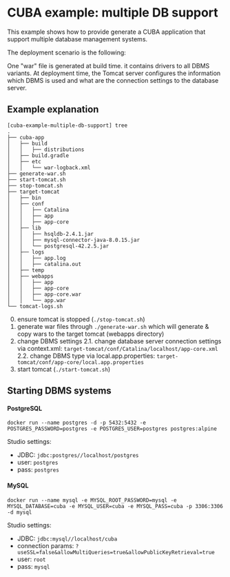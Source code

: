 # CUBA example: multiple DB support

This example shows how to provide generate a CUBA application that support multiple database management systems.

The deployment scenario is the following:

One "war" file is generated at build time. it contains drivers to all DBMS variants. At deployment time, the Tomcat
server configures the information which DBMS is used and what are the connection settings to the database server.

## Example explanation

```
[cuba-example-multiple-db-support] tree
.
├── cuba-app
│   ├── build
│   │   ├── distributions
│   ├── build.gradle
│   ├── etc
│   │   └── war-logback.xml
├── generate-war.sh
├── start-tomcat.sh
├── stop-tomcat.sh
├── target-tomcat
│   ├── bin
│   ├── conf
│   │   ├── Catalina
│   │   ├── app
│   │   ├── app-core
│   ├── lib
│   │   ├── hsqldb-2.4.1.jar
│   │   ├── mysql-connector-java-8.0.15.jar
│   │   └── postgresql-42.2.5.jar
│   ├── logs
│   │   ├── app.log
│   │   ├── catalina.out
│   ├── temp
│   ├── webapps
│   │   ├── app
│   │   ├── app-core
│   │   ├── app-core.war
│   │   └── app.war
└── tomcat-logs.sh
```

0. ensure tomcat is stopped (`./stop-tomcat.sh`)
1. generate war files through `./generate-war.sh` which will generate & copy wars to the target tomcat (webapps directory)
2. change DBMS settings
2.1. change database server connection settings via context.xml: `target-tomcat/conf/Catalina/localhost/app-core.xml`
2.2. change DBMS type via local.app.properties: `target-tomcat/conf/app-core/local.app.properties`
3. start tomcat (`./start-tomcat.sh`)


## Starting DBMS systems

#### PostgreSQL
`docker run --name postgres -d -p 5432:5432 -e POSTGRES_PASSWORD=postgres -e POSTGRES_USER=postgres postgres:alpine`

Studio settings:
* JDBC: `jdbc:postgres//localhost/postgres`
* user: `postgres`
* pass: `postgres`

#### MySQL
`docker run --name mysql -e MYSQL_ROOT_PASSWORD=mysql -e MYSQL_DATABASE=cuba -e MYSQL_USER=cuba -e MYSQL_PASS=cuba -p 3306:3306 -d mysql`

Studio settings:
* JDBC: `jdbc:mysql//localhost/cuba`
* connection params: `?useSSL=false&allowMultiQueries=true&allowPublicKeyRetrieval=true`
* user: `root`
* pass: `mysql`
